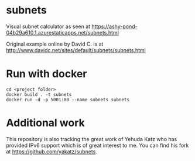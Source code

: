 # subnets
Visual subnet calculator as seen at https://ashy-pond-04b29a610.1.azurestaticapps.net/subnets.html

Original example online by David C. is at http://www.davidc.net/sites/default/subnets/subnets.html

# Run with docker

```
cd <project folder>
docker build . -t subnets
docker run -d -p 5001:80 --name subnets subnets
```

# Additional work

This repository is also tracking the great work of Yehuda Katz who has provided IPv6 support which is of great interest to me. You can find his fork at https://github.com/yakatz/subnets.
